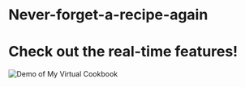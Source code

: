 # Never-forget-a-recipe-again

# Check out the real-time features!
![Demo of My Virtual Cookbook](/myCookbook.gif)
